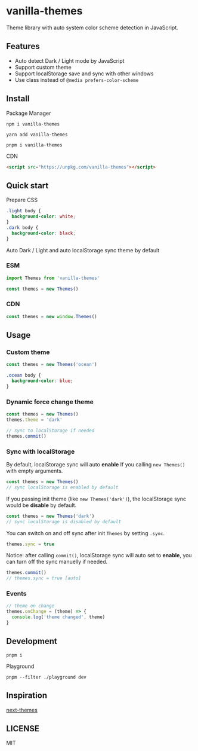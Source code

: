 # vanilla-themes

Theme library with auto system color scheme detection in JavaScript.

## Features

- Auto detect Dark / Light mode by JavaScript
- Support custom theme
- Support localStorage save and sync with other windows
- Use class instead of `@media prefers-color-scheme`

## Install

Package Manager

```
npm i vanilla-themes

yarn add vanilla-themes

pnpm i vanilla-themes
```

CDN

```html
<script src="https://unpkg.com/vanilla-themes"></script>
```

## Quick start

Prepare CSS

```css
.light body {
  background-color: white;
}
.dark body {
  background-color: black;
}
```

Auto Dark / Light and auto localStorage sync theme by default

### ESM

```js
import Themes from 'vanilla-themes'

const themes = new Themes()
```

### CDN

```js
const themes = new window.Themes()
```

## Usage

### Custom theme

```js
const themes = new Themes('ocean')
```

```css
.ocean body {
  background-color: blue;
}
```

### Dynamic force change theme

```js
const themes = new Themes()
themes.theme = 'dark'

// sync to localStorage if needed
themes.commit()
```

### Sync with localStorage

By default, localStorage sync will auto **enable** If you calling `new Themes()` with empty arguments.

```js
const themes = new Themes()
// sync localStorage is enabled by default
```

If you passing init theme (like `new Themes('dark')`), the localStorage sync would be **disable** by default.

```js
const themes = new Themes('dark')
// sync localStorage is disabled by default
```

You can switch on and off sync after init `Themes` by setting `.sync`.

```js
themes.sync = true
```

Notice: after calling `commit()`, localStorage sync will auto set to **enable**, you can turn off the sync manuelly if needed.

```js
themes.commit()
// themes.sync = true [auto]
```

### Events

```js
// theme on change
themes.onChange = (theme) => {
  console.log('theme changed', theme)
}
```

## Development

```
pnpm i
```

Playground

```
pnpm --filter ./playground dev
```

## Inspiration

[next-themes](https://github.com/pacocoursey/next-themes)

## LICENSE

MIT
